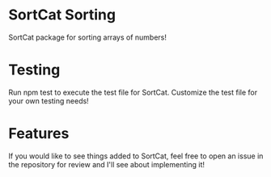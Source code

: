 # SortCat Sorting
SortCat package for sorting arrays of numbers!

# Testing
Run npm test to execute the test file for SortCat. Customize
the test file for your own testing needs!

# Features
If you would like to see things added to SortCat, feel free to open
an issue in the repository for review and I'll see about implementing it!